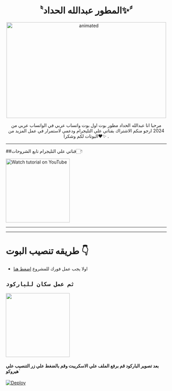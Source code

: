 

<h1 align="center">〝المطور عبدالله الحداد✨〞<br></h1>
<p align="center">
<img src="https://telegra.ph/file/86f4d8e6bfb7ba044994f.jpg" alt="animated" width="500" height="300" />
</p>

<p align="center">
مرحبا انا عبدالله الحداد مطور  بوت اول بوت واتساب عربي في الواتساب عربي من 2024 ارجو منكم الاشتراك بقناتي علي التليجرام ودعمي لاستمرار في عمل المزيد من البوتات لكم وشكرا❤✨ 
.
</p>



---
##قناتي علي التليجرام تابع الشروحات👇🏻

<a href="
  https://t.me/Abdallah_Abduh99"><img src="https://i.ibb.co/hsGYWms/116-1161192-podcast-subscribe-listen-button-youtube-sign-hd-png.png" alt="Watch tutorial on YouTube" border="0"  width="200"></a>

------


-------
# طريقه تنصيب البوت 👇

- اولا يجب عمل فورك للمشروع [اضغط هنا](https://github.com/Sjshskdhd/BOT_ELGAZARV6/tree/main)

## `ثم عمل سكان للباركود`
<a href="https://BOT-ELGAZAR-QR.lsydlsyd3.repl.co/"><img src="https://repl.it/badge/github/quiec/whatsAlfa" width="200" />
</a>
#### بعد تصوير الباركود قم برفع الملف علي الاسكريبت وقم بالضغط علي زر التنصيب علي هيروكو`

[![Deploy](https://www.herokucdn.com/deploy/button.svg)](https://dashboard.heroku.com/new?template=https://github.com/Sjshskdhd/BOT_ELGAZARV6/tree/main?)
